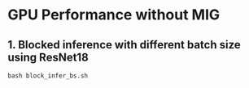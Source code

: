 # GPU Performance without MIG

## 1. Blocked inference with different batch size using ResNet18
```shell
bash block_infer_bs.sh
```
